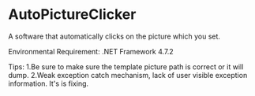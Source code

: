 # AutoPictureClicker
A software that automatically clicks on the picture which you set.

Environmental Requirement:
.NET Framework 4.7.2

Tips:
	1.Be sure to make sure the template picture path is correct or it will dump.
	2.Weak exception catch mechanism, lack of user visible exception information. It's is fixing.